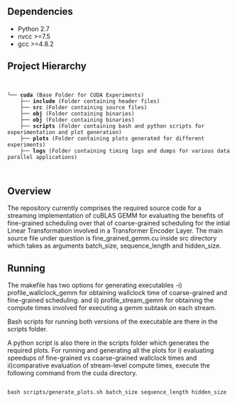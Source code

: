 Dependencies
------------------

+ Python 2.7
+ nvcc >=7.5
+ gcc >=4.8.2


Project Hierarchy
-----------------

<pre>
<code>

└── <b>cuda</b> (Base Folder for CUDA Experiments)
    ├── <b>include</b> (Folder containing header files)
    ├── <b>src</b> (Folder containing source files)
    ├── <b>obj</b> (Folder containing binaries)
    ├── <b>obj</b> (Folder containing binaries)
    ├── <b>scripts</b> (Folder containing bash and python scripts for experimentation and plot generation)
    ├── <b>plots</b> (Folder containing plots generated for different experiments)
    ├── <b>logs</b> (Folder containing timing logs and dumps for various data parallel applications)
    
  </code>
</pre>

Overview
-----------

The repository currently comprises the required source code for a streaming implementation of cuBLAS GEMM for evaluating the benefits of fine-grained scheduling over that of coarse-grained scheduling for the intial Linear Transformation involved in a Transformer Encoder Layer.
The main source file under question is fine_grained_gemm.cu inside src directory which takes as arguments batch_size, sequence_length and hidden_size.

Running
----------
The makefile has two options for generating executables -i) profile_wallclock_gemm for obtaining wallclock time of coarse-grained and fine-grained scheduling. and ii) profile_stream_gemm for obtaining the compute times involved for executing a gemm subtask on each stream. 

Bash scripts for running both versions of the executable are there in the scripts folder. 

A python script is also there in the scripts folder which generates the required plots.
For running and generating all the plots for i) evaluating speedups of fine-grained vs coarse-grained wallclock times and ii)comparative evaluation of stream-level compute times, execute the following command from the cuda directory.


<code>
bash scripts/generate_plots.sh batch_size sequence_length hidden_size
</code>
